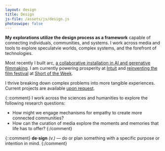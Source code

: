 ```yaml
---
layout: design
title: Design
js-file: /assets/js/design.js
photoswipe: false
---
```

**My explorations utilize the design process as a framework** capable of connecting individuals, communities, and systems. I work across media and tools to explore speculatvie worlds, complex systems, and the forefront of technologies. 

Most recently I built arc, [a collaborative installation in AI and gerenative filmmaking](https://arc.jelias.me). I am currently powering prosperity at [Intuit](https://quickbooks.intuit.com/) and [reinventing the film festival](https://www.shortoftheweek.com/news/the-biggest-thing-weve-ever-done/) at [Short of the Week](https://www.shortoftheweek.app/).

I thrive breaking down complex problems into more tangible experiences. Current projects are available [upon request](mailto&#58;&#106;&#64;%6Ae%6Cia%7&#51;&#46;%6De?subject=Howdy).


{::comment}
I work across the sciences and humanities to explore the following research questions:

- How might we engage mechanisms for empathy to create more connected communities?
- How can the curation of media explore the moments and memories that life has to offer?
{:/comment}

{::comment}
**de·sign** _(v.)_ — do or plan something with a specific purpose or intention in mind.
{:/comment}
